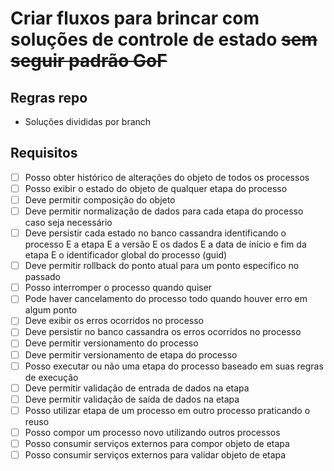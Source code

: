 # Criar fluxos para brincar com soluções de controle de estado ~~sem seguir padrão GoF~~

## Regras repo

- Soluções divididas por branch

## Requisitos

- [ ] Posso obter histórico de alterações do objeto de todos os processos
- [ ] Posso exibir o estado do objeto de qualquer etapa do processo
- [ ] Deve permitir composição do objeto
- [ ] Deve permitir normalização de dados para cada etapa do processo caso seja necessário
- [ ] Deve persistir cada estado no banco cassandra identificando o processo E a etapa E a versão E os dados E a data de início e fim da etapa E o identificador global do processo (guid)
- [ ] Deve permitir rollback do ponto atual para um ponto específico no passado
- [ ] Posso interromper o processo quando quiser
- [ ] Pode haver cancelamento do processo todo quando houver erro em algum ponto
- [ ] Deve exibir os erros ocorridos no processo
- [ ] Deve persistir no banco cassandra os erros ocorridos no processo
- [ ] Deve permitir versionamento do processo
- [ ] Deve permitir versionamento de etapa do processo
- [ ] Posso executar ou não uma etapa do processo baseado em suas regras de execução
- [ ] Deve permitir validação de entrada de dados na etapa
- [ ] Deve permitir validação de saída de dados na etapa
- [ ] Posso utilizar etapa de um processo em outro processo praticando o reuso
- [ ] Posso compor um processo novo utilizando outros processos
- [ ] Posso consumir serviços externos para compor objeto de etapa
- [ ] Posso consumir serviços externos para validar objeto de etapa
